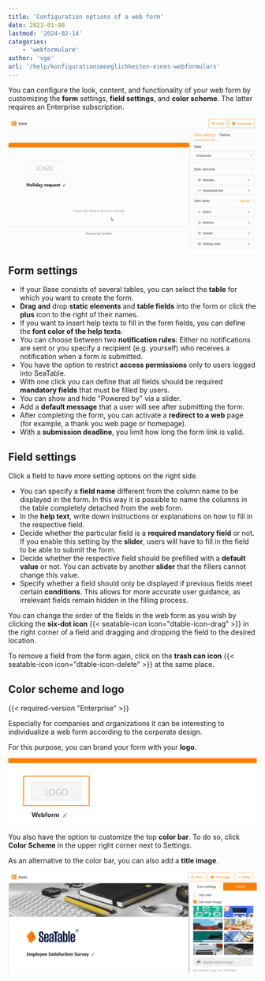```yaml
---
title: 'Configuration options of a web form'
date: 2023-01-08
lastmod: '2024-02-14'
categories:
    - 'webformulare'
author: 'vge'
url: '/help/konfigurationsmoeglichkeiten-eines-webformulars'
---
```


You can configure the look, content, and functionality of your web form by customizing the **form** settings, **field settings**, and **color scheme**. The latter requires an Enterprise subscription.

![Adding and configuring fields in a web form](images/Add-fields-to-a-web-form.gif)

## Form settings

- If your Base consists of several tables, you can select the **table** for which you want to create the form.
- **Drag and** drop **static elements** and **table fields** into the form or click the **plus** icon to the right of their names.
- If you want to insert help texts to fill in the form fields, you can define the **font color of the help texts**.
- You can choose between two **notification rules**: Either no notifications are sent or you specify a recipient (e.g. yourself) who receives a notification when a form is submitted.
- You have the option to restrict **access permissions** only to users logged into SeaTable.
- With one click you can define that all fields should be required **mandatory fields** that must be filled by users.
- You can show and hide "Powered by" via a slider.
- Add a **default message** that a user will see after submitting the form.
- After completing the form, you can activate a **redirect to a web** page (for example, a thank you web page or homepage).
- With a **submission deadline**, you limit how long the form link is valid.

## Field settings

Click a field to have more setting options on the right side.

- You can specify a **field name** different from the column name to be displayed in the form. In this way it is possible to name the columns in the table completely detached from the web form.
- In the **help text**, write down instructions or explanations on how to fill in the respective field.
- Decide whether the particular field is a **required mandatory field** or not. If you enable this setting by the **slider**, users will have to fill in the field to be able to submit the form.
- Decide whether the respective field should be prefilled with a **default value** or not. You can activate by another **slider** that the fillers cannot change this value.
- Specify whether a field should only be displayed if previous fields meet certain **conditions**. This allows for more accurate user guidance, as irrelevant fields remain hidden in the filling process.

You can change the order of the fields in the web form as you wish by clicking the **six-dot icon** {{< seatable-icon icon="dtable-icon-drag" >}} in the right corner of a field and dragging and dropping the field to the desired location.

To remove a field from the form again, click on the **trash can icon** {{< seatable-icon icon="dtable-icon-delete" >}} at the same place.

## Color scheme and logo

{{< required-version "Enterprise" >}}

Especially for companies and organizations it can be interesting to individualize a web form according to the corporate design.

For this purpose, you can brand your form with your **logo**.

![Change logo in web form](images/webformular.png)

You also have the option to customize the top **color bar**. To do so, click **Color Scheme** in the upper right corner next to Settings.

As an alternative to the color bar, you can also add a **title image**.

![Visual customization options in web forms](images/Optische-Anpassungsmoeglichkeiten-in-Webformularen.png)
